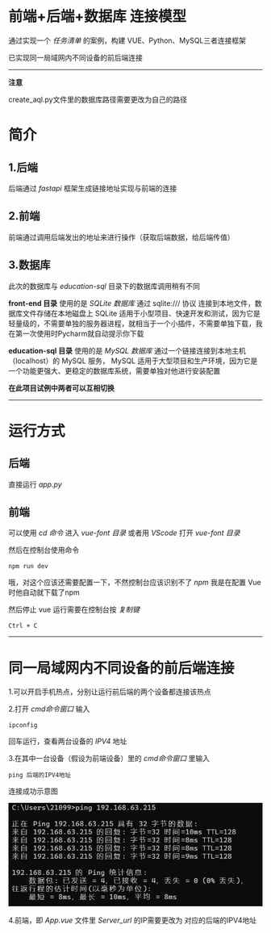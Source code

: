 # 前端+后端+数据库 连接模型
通过实现一个 *任务清单* 的案例，构建 VUE、Python、MySQL三者连接框架

已实现同一局域网内不同设备的前后端连接

----

**注意**

create_aql.py文件里的数据库路径需要更改为自己的路径

# 简介
## 1.后端
后端通过 *fastapi* 框架生成链接地址实现与前端的连接

## 2.前端
前端通过调用后端发出的地址来进行操作（获取后端数据，给后端传值）

## 3.数据库
此次的数据库与 *education-sql* 目录下的数据库调用稍有不同

**front-end 目录** 使用的是 *SQLite 数据库* 通过 sqlite:/// 协议 连接到本地文件，数据库文件存储在本地磁盘上
SQLite 适用于小型项目、快速开发和测试，因为它是轻量级的，不需要单独的服务器进程，就相当于一个小插件，不需要单独下载，我在第一次使用时Pycharm就自动提示你下载

**education-sql 目录** 使用的是  *MySQL 数据库* 通过一个链接连接到本地主机（localhost）的 MySQL 服务，
MySQL 适用于大型项目和生产环境，因为它是一个功能更强大、更稳定的数据库系统，需要单独对他进行安装配置

**在此项目试例中两者可以互相切换**

---

# 运行方式

## 后端
直接运行 *app.py*

## 前端
可以使用 *cd 命令* 进入 *vue-font 目录* 或者用 *VScode* 打开 *vue-font 目录*

然后在控制台使用命令

    npm run dev

哦，对这个应该还需要配置一下，不然控制台应该识别不了 *npm* 我是在配置 Vue
时他自动就下载了npm

然后停止 vue 运行需要在控制台按 *复制键*

    Ctrl + C

---

# 同一局域网内不同设备的前后端连接

1.可以开启手机热点，分别让运行前后端的两个设备都连接该热点

2.打开 *cmd命令窗口* 输入

    ipconfig

回车运行，查看两台设备的 *IPV4* 地址

3.在其中一台设备（假设为前端设备）里的 *cmd命令窗口* 里输入

    ping 后端的IPV4地址

连接成功示意图

![img.png](img.png)

4.前端，即 *App.vue* 文件里  *Server_url* 的IP需要更改为 对应的后端的IPV4地址 
